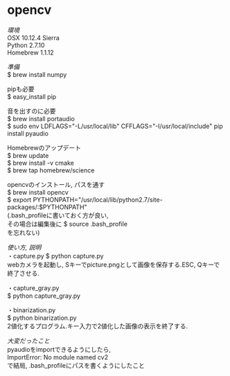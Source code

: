 # opencv

_環境_  
OSX 10.12.4 Sierra  
Python 2.7.10  
Homebrew 1.1.12  

_準備_  
$ brew install numpy  

pipも必要  
$ easy_install pip  

音を出すのに必要  
$ brew install portaudio  
$ sudo env LDFLAGS="-L/usr/local/lib" CFFLAGS="-I/usr/local/include" pip install pyaudio  

Homebrewのアップデート  
$ brew update  
$ brew install -v cmake  
$ brew tap homebrew/science  

opencvのインストール, パスを通す  
$ brew install opencv  
$ export PYTHONPATH="/usr/local/lib/python2.7/site-packages/:$PYTHONPATH"  
(.bash_profileに書いておく方が良い,  
その場合は編集後に $ source .bash_profile  
を忘れない)  


_使い方, 説明_  
・capture.py
$ python capture.py  
webカメラを起動し, Sキーでpicture.pngとして画像を保存する.ESC, Qキーで終了させる.

・capture_gray.py  
$ python capture_gray.py  

・binarization.py  
$ python binarization.py  
2値化するプログラム.キー入力で2値化した画像の表示を終了する.  


_大変だったこと_  
pyaudioをimportできるようにしたら,  
ImportError: No module named cv2  
で結局, .bash_profileにパスを書くようにしたこと  

